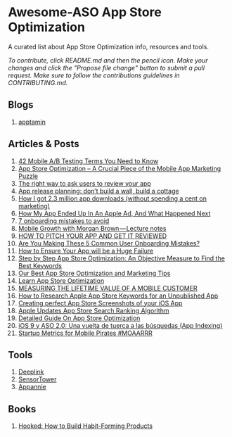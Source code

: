 # Awesome-ASO App Store Optimization 

A curated list about App Store Optimization info, resources and tools. 

*To contribute, click README.md and then the pencil icon. Make your changes and click the "Propose file change" button to submit a pull request. Make sure to follow the contributions guidelines in CONTRIBUTING.md.*


## Blogs
  1. [apptamin](http://www.apptamin.com/blog/)
 
## Articles & Posts
  1. [42 Mobile A/B Testing Terms You Need to Know](http://blog.optimizely.com/2015/03/05/43-mobile-ab-testing-terms-you-need-to-know/)
  2. [App Store Optimization – A Crucial Piece of the Mobile App Marketing Puzzle](https://blog.kissmetrics.com/app-store-optimization/)
  3. [The right way to ask users to review your app](https://medium.com/circa/the-right-way-to-ask-users-to-review-your-app-9a32fd604fca)
  4. [App release planning: don’t build a wall, build a cottage](http://blog.invisionapp.com/app-release-planning/)
  5. [How I got 2.3 million app downloads (without spending a cent on marketing)](https://medium.com/@stuartkhall/how-i-got-2-3m-app-downloads-without-spending-a-cent-on-marketing-f4823b6bc779)
  6. [How My App Ended Up In An Apple Ad, And What Happened Next](http://www.fastcompany.com/3043401/how-my-app-ended-up-in-an-apple-ad-and-what-happened-next)
  7. [7 onboarding mistakes to avoid](https://medium.com/@bayramannakov/7-onboarding-mistakes-to-avoid-96418169def6)
  8. [Mobile Growth with Morgan Brown — Lecture notes](https://medium.com/mobile-growth/mobile-growth-with-morgan-brown-lecture-notes-4f922b75ac57)
  9. [HOW TO PITCH YOUR APP AND GET IT REVIEWED](http://www.apptamin.com/blog/get-app-reviewed/)
  10. [Are You Making These 5 Common User Onboarding Mistakes?](http://www.helpscout.net/blog/user-onboarding-mistakes/)
  11. [How to Ensure Your App will be a Huge Failure](http://savvyapps.com/blog/how-to-ensure-your-app-will-be-a-huge-failure)
  12. [Step by Step App Store Optimization: An Objective Measure to Find the Best Keywords](http://blog.getlooseleaf.com/post/109888977759/step-by-step-app-store-optimization-an-objective)
  13. [Our Best App Store Optimization and Marketing Tips](https://blog.sensortower.com/blog/2014/03/25/our-best-app-store-optimization-and-marketing-tips-for-app-developers/)
  14. [Learn App Store Optimization](http://academy.sensortower.com)
  15. [MEASURING THE LIFETIME VALUE OF A MOBILE CUSTOMER](http://www.apptamin.stfi.re/blog/lifetime-value-mobile-customer/)
  16. [How to Research Apple App Store Keywords for an Unpublished App](https://blog.sensortower.com/blog/2013/11/14/how-to-research-apple-app-store-keywords-for-an-unpublished-app/)
  17. [Creating perfect App Store Screenshots of your iOS App](https://krausefx.com/blog/creating-perfect-app-store-screenshots-of-your-ios-app)
  18. [Apple Updates App Store Search Ranking Algorithm](http://searchengineland.com/apple-updates-app-store-search-ranking-algorithm-226056)
  19. [Detailed Guide On App Store Optimization](http://shanebarker.com/detailed-guide-on-app-store-optimization/)
  20. [iOS 9 y ASO 2.0: Una vuelta de tuerca a las búsquedas (App Indexing)](http://pickaso.com/2015/ios-9-aso-2-0-encontrar-apps)
  21. [Startup Metrics for Mobile Pirates #MOAARRR
](https://www.linkedin.com/pulse/startup-metrics-mobile-pirates-moaarrr-edith-yeung)

## Tools
  1. [Deeplink](http://www.deeplink.me)
  2. [SensorTower](https://sensortower.com)
  3. [Appannie](https://www.appannie.com/tours/audience-intelligence)

## Books
  1. [Hooked: How to Build Habit-Forming Products](http://www.amazon.com/Hooked-How-Build-Habit-Forming-Products/dp/1591847788)

